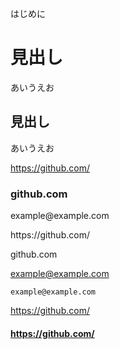 はじめに


# 見出し

あいうえお



## 見出し

あいうえお



https://github.com/


### github.com


<span>example</span>@example.com

<span>https</span>://github.com/


github.com

example@example.com


`example@example.com`


<a href="https://github.com/" target="_blank" rel="noopener noreferrer">https://github.com/</a>



#### https://github.com/

